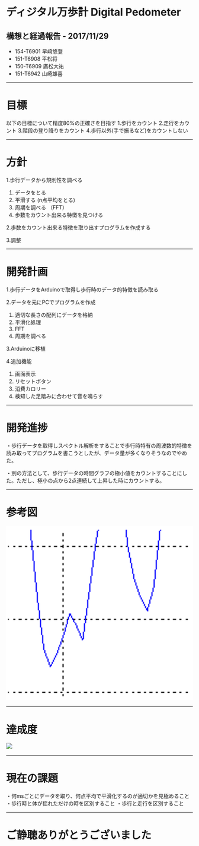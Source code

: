 # ディジタル万歩計 Digital Pedometer
## 構想と経過報告  - 2017/11/29

- 154-T6901 早﨑悠登
- 151-T6908 平松将
- 150-T6909 廣松大祐
- 151-T6942 山崎雄喜

---
# 目標
以下の目標について精度80%の正確さを目指す
1.歩行をカウント
2.走行をカウント
3.階段の登り降りをカウント
4.歩行以外(手で振るなど)をカウントしない

---
# 方針
1.歩行データから規則性を調べる

1) データをとる
2) 平滑する (n点平均をとる)
3) 周期を調べる （FFT）
4) 歩数をカウント出来る特徴を見つける

2.歩数をカウント出来る特徴を取り出すプログラムを作成する

3.調整


---
# 開発計画

1.歩行データをArduinoで取得し歩行時のデータ的特徴を読み取る

2.データを元にPCでプログラムを作成

1) 適切な長さの配列にデータを格納
2) 平滑化処理
3) FFT
4) 周期を調べる

3.Arduinoに移植

4.追加機能
1) 画面表示
2) リセットボタン
3) 消費カロリー
4) 検知した足踏みに合わせて音を鳴らす

---
# 開発進捗
・歩行データを取得しスペクトル解析をすることで歩行時特有の周波数的特徴を読み取ってプログラムを書こうとしたが、データ量が多くなりそうなのでやめた。


・別の方法として、歩行データの時間グラフの極小値をカウントすることにした。ただし、極小の点から2点連続して上昇した時にカウントする。

---

# 参考図
![](./howtocount.png)




---
# 達成度

![](/st/c2015/c5942/work/arduino/presen/fig_achieve1.png)


---


# 現在の課題
・何msごとにデータを取り、何点平均で平滑化するのが適切かを見極めること
・歩行時と体が揺れただけの時を区別すること
・歩行と走行を区別すること
 
 ---
 
 # ご静聴ありがとうございました


